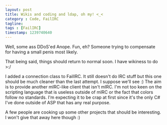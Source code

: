```yaml
---
layout: post
title: Wikis and coding and ldap, oh my! <_<
category : Code, FailIRC
tagline: 
tags : [FailIRC]
timestamp: 1239740640
---
```

Well, some ass DDoS'ed Anope. Fun, eh? Someone trying to compensate for having a small penis most likely.

That being said, things should return to normal soon. I have wikiness to do >:/

I added a connection class to FailIRC. It still doesn't do IRC stuff but this one should be much cleaner than the last attempt. I suppose we'll see :) The aim is to provide another mIRC-like client that isn't mIRC. I'm not too keen on the scripting language that is useless outside of mIRC or the fact that colors follow no standards. I'm expecting it to be crap at first since it's the only C# I've done outside of ASP that has any real purpose.

A few people are cooking up some other projects that should be interesting. I won't give that away here though :)